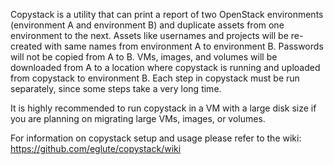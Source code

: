 Copystack is a utility that can print a report of two OpenStack environments (environment A and environment B) and duplicate assets from one environment to the next. Assets like usernames and projects will be re-created with same names from environment A to environment B. Passwords will not be copied from A to B. VMs, images, and volumes will be downloaded from A to a location where copystack is running and uploaded from copystack to environment B. Each step in copystack must be run separately, since some steps take a very long time.

It is highly recommended to run copystack in a VM with a large disk size if you are planning on migrating large VMs, images, or volumes.

For information on copystack setup and usage please refer to the wiki: https://github.com/eglute/copystack/wiki
